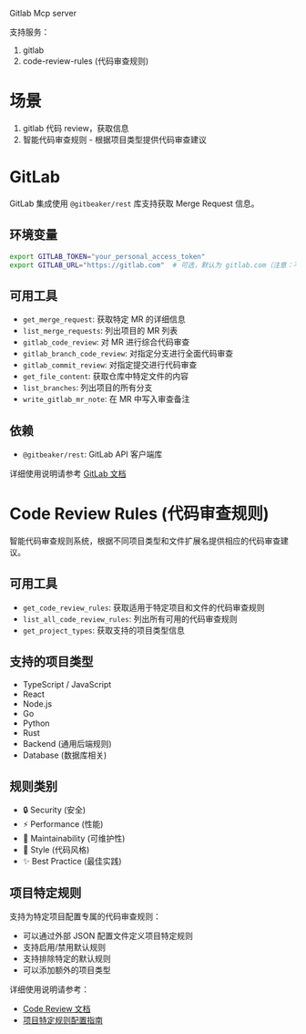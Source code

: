 Gitlab Mcp server

支持服务：

1. gitlab
6. code-review-rules (代码审查规则)

# 场景

1. gitlab 代码 review，获取信息
4. 智能代码审查规则 - 根据项目类型提供代码审查建议


# GitLab

GitLab 集成使用 `@gitbeaker/rest` 库支持获取 Merge Request 信息。

## 环境变量
```bash
export GITLAB_TOKEN="your_personal_access_token"
export GITLAB_URL="https://gitlab.com"  # 可选，默认为 gitlab.com（注意：不需要 /api/v4 后缀）
```

## 可用工具
- `get_merge_request`: 获取特定 MR 的详细信息
- `list_merge_requests`: 列出项目的 MR 列表
- `gitlab_code_review`: 对 MR 进行综合代码审查
- `gitlab_branch_code_review`: 对指定分支进行全面代码审查
- `gitlab_commit_review`: 对指定提交进行代码审查
- `get_file_content`: 获取仓库中特定文件的内容
- `list_branches`: 列出项目的所有分支
- `write_gitlab_mr_note`: 在 MR 中写入审查备注

## 依赖
- `@gitbeaker/rest`: GitLab API 客户端库

详细使用说明请参考 [GitLab 文档](docs/gitlab.md)

# Code Review Rules (代码审查规则)

智能代码审查规则系统，根据不同项目类型和文件扩展名提供相应的代码审查建议。

## 可用工具
- `get_code_review_rules`: 获取适用于特定项目和文件的代码审查规则
- `list_all_code_review_rules`: 列出所有可用的代码审查规则  
- `get_project_types`: 获取支持的项目类型信息

## 支持的项目类型
- TypeScript / JavaScript
- React
- Node.js
- Go
- Python  
- Rust
- Backend (通用后端规则)
- Database (数据库相关)

## 规则类别
- 🔒 Security (安全)
- ⚡ Performance (性能)
- 🔧 Maintainability (可维护性)
- 🎨 Style (代码风格)
- ✨ Best Practice (最佳实践)

## 项目特定规则
支持为特定项目配置专属的代码审查规则：
- 可以通过外部 JSON 配置文件定义项目特定规则
- 支持启用/禁用默认规则
- 支持排除特定的默认规则
- 可以添加额外的项目类型

详细使用说明请参考：
- [Code Review 文档](docs/codereview.md)
- [项目特定规则配置指南](docs/project-specific-rules.md)